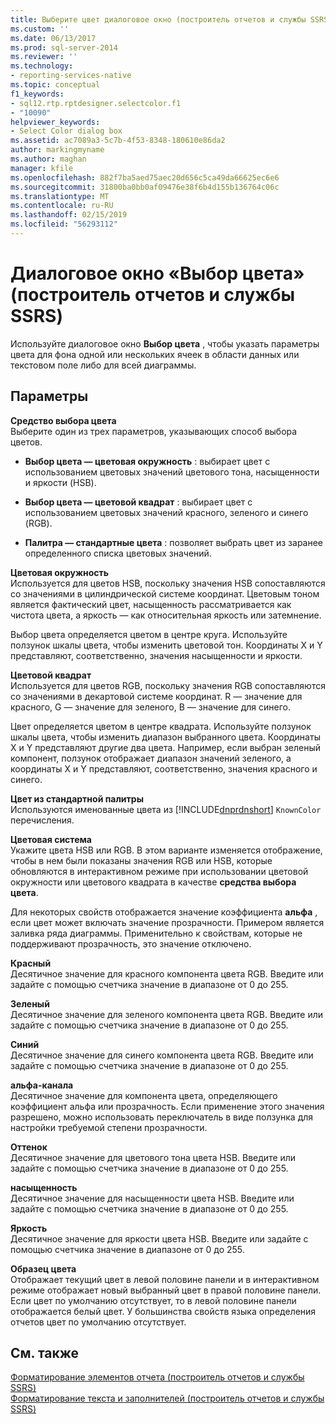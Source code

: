 ```yaml
---
title: Выберите цвет диалоговое окно (построитель отчетов и службы SSRS) | Документация Майкрософт
ms.custom: ''
ms.date: 06/13/2017
ms.prod: sql-server-2014
ms.reviewer: ''
ms.technology:
- reporting-services-native
ms.topic: conceptual
f1_keywords:
- sql12.rtp.rptdesigner.selectcolor.f1
- "10090"
helpviewer_keywords:
- Select Color dialog box
ms.assetid: ac7089a3-5c7b-4f53-8348-180610e86da2
author: markingmyname
ms.author: maghan
manager: kfile
ms.openlocfilehash: 882f7ba5aed75aec20d656c5ca49da66625ec6e6
ms.sourcegitcommit: 31800ba0bb0af09476e38f6b4d155b136764c06c
ms.translationtype: MT
ms.contentlocale: ru-RU
ms.lasthandoff: 02/15/2019
ms.locfileid: "56293112"
---
```

# <a name="select-color-dialog-box-report-builder-and-ssrs"></a>Диалоговое окно «Выбор цвета» (построитель отчетов и службы SSRS)
  Используйте диалоговое окно **Выбор цвета** , чтобы указать параметры цвета для фона одной или нескольких ячеек в области данных или текстовом поле либо для всей диаграммы.  
  
## <a name="options"></a>Параметры  
 **Средство выбора цвета**  
 Выберите один из трех параметров, указывающих способ выбора цветов.  
  
-   **Выбор цвета — цветовая окружность** : выбирает цвет с использованием цветовых значений цветового тона, насыщенности и яркости (HSB).  
  
-   **Выбор цвета — цветовой квадрат** : выбирает цвет с использованием цветовых значений красного, зеленого и синего (RGB).  
  
-   **Палитра — стандартные цвета** : позволяет выбрать цвет из заранее определенного списка цветовых значений.  
  
 **Цветовая окружность**  
 Используется для цветов HSB, поскольку значения HSB сопоставляются со значениями в цилиндрической системе координат. Цветовым тоном является фактический цвет, насыщенность рассматривается как чистота цвета, а яркость — как относительная яркость или затемнение.  
  
 Выбор цвета определяется цветом в центре круга. Используйте ползунок шкалы цвета, чтобы изменить цветовой тон. Координаты X и Y представляют, соответственно, значения насыщенности и яркости.  
  
 **Цветовой квадрат**  
 Используется для цветов RGB, поскольку значения RGB сопоставляются со значениями в декартовой системе координат. R — значение для красного, G — значение для зеленого, B — значение для синего.  
  
 Цвет определяется цветом в центре квадрата. Используйте ползунок шкалы цвета, чтобы изменить диапазон выбранного цвета. Координаты X и Y представляют другие два цвета. Например, если выбран зеленый компонент, ползунок отображает диапазон значений зеленого, а координаты X и Y представляют, соответственно, значения красного и синего.  
  
 **Цвет из стандартной палитры**  
 Используются именованные цвета из [!INCLUDE[dnprdnshort](../includes/dnprdnshort-md.md)] `KnownColor` перечисления.  
  
 **Цветовая система**  
 Укажите цвета HSB или RGB. В этом варианте изменяется отображение, чтобы в нем были показаны значения RGB или HSB, которые обновляются в интерактивном режиме при использовании цветовой окружности или цветового квадрата в качестве **средства выбора цвета**.  
  
 Для некоторых свойств отображается значение коэффициента **альфа** , если цвет может включать значение прозрачности. Примером является заливка ряда диаграммы. Применительно к свойствам, которые не поддерживают прозрачность, это значение отключено.  
  
 **Красный**  
 Десятичное значение для красного компонента цвета RGB. Введите или задайте с помощью счетчика значение в диапазоне от 0 до 255.  
  
 **Зеленый**  
 Десятичное значение для зеленого компонента цвета RGB. Введите или задайте с помощью счетчика значение в диапазоне от 0 до 255.  
  
 **Синий**  
 Десятичное значение для синего компонента цвета RGB. Введите или задайте с помощью счетчика значение в диапазоне от 0 до 255.  
  
 **альфа-канала**  
 Десятичное значение для компонента цвета, определяющего коэффициент альфа или прозрачность. Если применение этого значения разрешено, можно использовать переключатель в виде ползунка для настройки требуемой степени прозрачности.  
  
 **Оттенок**  
 Десятичное значение для цветового тона цвета HSB. Введите или задайте с помощью счетчика значение в диапазоне от 0 до 255.  
  
 **насыщенность**  
 Десятичное значение для насыщенности цвета HSB. Введите или задайте с помощью счетчика значение в диапазоне от 0 до 255.  
  
 **Яркость**  
 Десятичное значение для яркости цвета HSB. Введите или задайте с помощью счетчика значение в диапазоне от 0 до 255.  
  
 **Образец цвета**  
 Отображает текущий цвет в левой половине панели и в интерактивном режиме отображает новый выбранный цвет в правой половине панели. Если цвет по умолчанию отсутствует, то в левой половине панели отображается белый цвет. У большинства свойств языка определения отчетов цвет по умолчанию отсутствует.  
  
## <a name="see-also"></a>См. также  
 [Форматирование элементов отчета (построитель отчетов и службы SSRS)](report-design/formatting-report-items-report-builder-and-ssrs.md)   
 [Форматирование текста и заполнителей (построитель отчетов и службы SSRS)](report-design/formatting-text-and-placeholders-report-builder-and-ssrs.md)  
  
  
